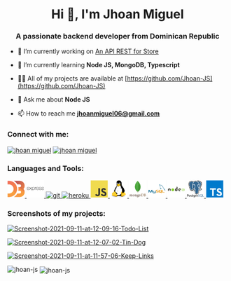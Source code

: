 <h1 align="center">Hi 👋, I'm Jhoan Miguel</h1>
<h3 align="center">A passionate backend developer from Dominican Republic</h3>

- 🔭 I’m currently working on [An API REST for Store](https://github.com/Jhoan-JS/API-STORE)

- 🌱 I’m currently learning **Node JS, MongoDB, Typescript**

- 👨‍💻 All of my projects are available at [https://github.com/Jhoan-JS](https://github.com/Jhoan-JS)

- 💬 Ask me about **Node JS**

- 📫 How to reach me **jhoanmiguel06@gmail.com**

<h3 align="left">Connect with me:</h3>
<p align="left">
<a href="https://linkedin.com/in/jhoan miguel" target="blank"><img align="center" src="https://raw.githubusercontent.com/rahuldkjain/github-profile-readme-generator/master/src/images/icons/Social/linked-in-alt.svg" alt="jhoan miguel" height="30" width="40" /></a>
<a href="https://fb.com/jhoan miguel" target="blank"><img align="center" src="https://raw.githubusercontent.com/rahuldkjain/github-profile-readme-generator/master/src/images/icons/Social/facebook.svg" alt="jhoan miguel" height="30" width="40" /></a>
</p>

<h3 align="left">Languages and Tools:</h3>
<p align="left"> <a href="https://d3js.org/" target="_blank"> <img src="https://raw.githubusercontent.com/devicons/devicon/master/icons/d3js/d3js-original.svg" alt="d3js" width="40" height="40"/> </a> <a href="https://expressjs.com" target="_blank"> <img src="https://raw.githubusercontent.com/devicons/devicon/master/icons/express/express-original-wordmark.svg" alt="express" width="40" height="40"/> </a> <a href="https://git-scm.com/" target="_blank"> <img src="https://www.vectorlogo.zone/logos/git-scm/git-scm-icon.svg" alt="git" width="40" height="40"/> </a> <a href="https://heroku.com" target="_blank"> <img src="https://www.vectorlogo.zone/logos/heroku/heroku-icon.svg" alt="heroku" width="40" height="40"/> </a> <a href="https://developer.mozilla.org/en-US/docs/Web/JavaScript" target="_blank"> <img src="https://raw.githubusercontent.com/devicons/devicon/master/icons/javascript/javascript-original.svg" alt="javascript" width="40" height="40"/> </a> <a href="https://www.linux.org/" target="_blank"> <img src="https://raw.githubusercontent.com/devicons/devicon/master/icons/linux/linux-original.svg" alt="linux" width="40" height="40"/> </a> <a href="https://www.mongodb.com/" target="_blank"> <img src="https://raw.githubusercontent.com/devicons/devicon/master/icons/mongodb/mongodb-original-wordmark.svg" alt="mongodb" width="40" height="40"/> </a> <a href="https://www.mysql.com/" target="_blank"> <img src="https://raw.githubusercontent.com/devicons/devicon/master/icons/mysql/mysql-original-wordmark.svg" alt="mysql" width="40" height="40"/> </a> <a href="https://nodejs.org" target="_blank"> <img src="https://raw.githubusercontent.com/devicons/devicon/master/icons/nodejs/nodejs-original-wordmark.svg" alt="nodejs" width="40" height="40"/> </a> <a href="https://www.postgresql.org" target="_blank"> <img src="https://raw.githubusercontent.com/devicons/devicon/master/icons/postgresql/postgresql-original-wordmark.svg" alt="postgresql" width="40" height="40"/> </a> <a href="https://www.typescriptlang.org/" target="_blank"> <img src="https://raw.githubusercontent.com/devicons/devicon/master/icons/typescript/typescript-original.svg" alt="typescript" width="40" height="40"/> </a> </p>

<h3 align="left">Screenshots of my projects:</h3>

<a href="https://ibb.co/Jj3y7Qt"><img src="https://i.ibb.co/chYCFL3/Screenshot-2021-09-11-at-12-09-16-Todo-List.png" alt="Screenshot-2021-09-11-at-12-09-16-Todo-List" border="0" /></a>

<a href="https://ibb.co/kc6MMtG"><img src="https://i.ibb.co/vzvDDSc/Screenshot-2021-09-11-at-12-07-02-Tin-Dog.png" alt="Screenshot-2021-09-11-at-12-07-02-Tin-Dog" border="0"></a>

<a href="https://ibb.co/sw9HBw4"><img src="https://i.ibb.co/VSYmKSG/Screenshot-2021-09-11-at-11-57-06-Keep-Links.png" alt="Screenshot-2021-09-11-at-11-57-06-Keep-Links" border="0"></a>

<p><img align="left" src="https://github-readme-stats.vercel.app/api/top-langs?username=jhoan-js&show_icons=true&locale=en&layout=compact" alt="jhoan-js" /></p>

<p>&nbsp;<img align="center" src="https://github-readme-stats.vercel.app/api?username=jhoan-js&show_icons=true&locale=en" alt="jhoan-js" /></p>
